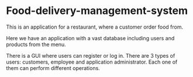 # Food-delivery-management-system
This is an application for a restaurant, where a customer order food from.

Here we have an application with a vast database including users and products from the menu.

There is a GUI where users can register or log in. There are 3 types of users: customers, employee and application administrator. Each one of them can perform different operations.
